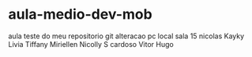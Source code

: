 # aula-medio-dev-mob
aula teste do meu repositorio git
alteracao pc local sala 15
nicolas
Kayky
Livia
Tiffany
Miriellen
Nicolly S cardoso
Vitor Hugo